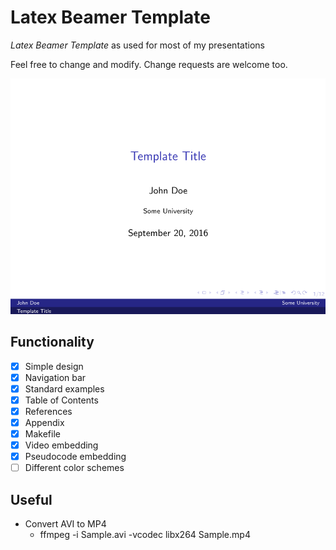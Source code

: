 # Latex Beamer Template
_Latex Beamer Template_ as used for most of my presentations

Feel free to change and modify. Change requests are welcome too.

![Screenshot](screenshot.png)


## Functionality
* [x] Simple design
* [x] Navigation bar
* [x] Standard examples
* [x] Table of Contents
* [x] References
* [x] Appendix
* [x] Makefile
* [x] Video embedding
* [x] Pseudocode embedding
* [ ] Different color schemes

## Useful
* Convert AVI to MP4
	* ffmpeg -i Sample.avi -vcodec libx264 Sample.mp4